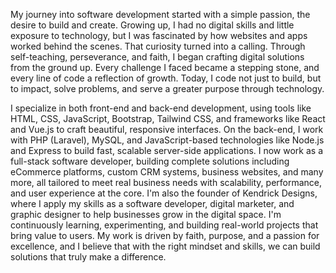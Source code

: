 My journey into software development started with a simple passion, the desire to build and create. Growing up, I had no digital skills and little exposure to technology, but I was fascinated by how websites and apps worked behind the scenes. That curiosity turned into a calling. Through self-teaching, perseverance, and faith, I began crafting digital solutions from the ground up. Every challenge I faced became a stepping stone, and every line of code a reflection of growth. Today, I code not just to build, but to impact, solve problems, and serve a greater purpose through technology.

I specialize in both front-end and back-end development, using tools like HTML, CSS, JavaScript, Bootstrap, Tailwind CSS, and frameworks like React and Vue.js to craft beautiful, responsive interfaces. On the back-end, I work with PHP (Laravel), MySQL, and JavaScript-based technologies like Node.js and Express to build fast, scalable server-side applications. I now work as a full-stack software developer, building complete solutions including eCommerce platforms, custom CRM systems, business websites, and many more, all tailored to meet real business needs with scalability, performance, and user experience at the core. I'm also the founder of Kendrick Designs, where I apply my skills as a software developer, digital marketer, and graphic designer to help businesses grow in the digital space. I'm continuously learning, experimenting, and building real-world projects that bring value to users. My work is driven by faith, purpose, and a passion for excellence, and I believe that with the right mindset and skills, we can build solutions that truly make a difference.
